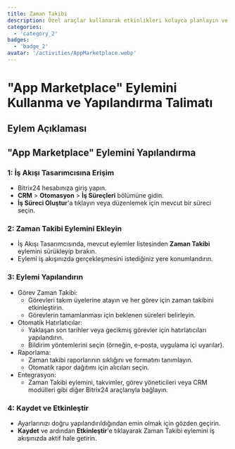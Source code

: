 ```yaml
---
title: Zaman Takibi
description: Özel araçlar kullanarak etkinlikleri kolayca planlayın ve uygulayın.
categories: 
  - 'category_2'
badges: 
  - 'badge_2'
avatar: '/activities/AppMarketplace.webp'
---
```

# "App Marketplace" Eylemini Kullanma ve Yapılandırma Talimatı

## Eylem Açıklaması

## **"App Marketplace" Eylemini Yapılandırma**

### 1: İş Akışı Tasarımcısına Erişim
- Bitrix24 hesabınıza giriş yapın.
- **CRM** > **Otomasyon** > **İş Süreçleri** bölümüne gidin.
- **İş Süreci Oluştur**'a tıklayın veya düzenlemek için mevcut bir süreci seçin.

### 2: Zaman Takibi Eylemini Ekleyin
- İş Akışı Tasarımcısında, mevcut eylemler listesinden **Zaman Takibi** eylemini sürükleyip bırakın.
- Eylemi iş akışınızda gerçekleşmesini istediğiniz yere konumlandırın.

### 3: Eylemi Yapılandırın
- Görev Zaman Takibi:
  - Görevleri takım üyelerine atayın ve her görev için zaman takibini etkinleştirin.
  - Görevlerin tamamlanması için beklenen süreleri belirleyin.
- Otomatik Hatırlatıcılar:
  - Yaklaşan son tarihler veya gecikmiş görevler için hatırlatıcıları yapılandırın.
  - Bildirim yöntemlerini seçin (örneğin, e-posta, uygulama içi uyarılar).
- Raporlama:
  - Zaman takibi raporlarının sıklığını ve formatını tanımlayın.
  - Otomatik rapor dağıtımı için alıcıları seçin.
- Entegrasyon:
  - Zaman Takibi eylemini, takvimler, görev yöneticileri veya CRM modülleri gibi diğer Bitrix24 araçlarıyla bağlayın.

### 4: Kaydet ve Etkinleştir
- Ayarlarınızı doğru yapılandırıldığından emin olmak için gözden geçirin.
- **Kaydet** ve ardından **Etkinleştir**'e tıklayarak Zaman Takibi eylemini iş akışınızda aktif hale getirin.